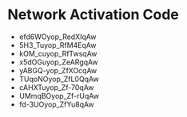 # Network Activation Code
* efd6WOyop_RedXIqAw
* 5H3_Tuyop_RfM4EqAw
* kOM_cuyop_RfTwsqAw
* x5dOGuyop_ZeARgqAw
* yABGQ-yop_ZfXOcqAw
* TUqoNOyop_ZfL0QqAw
* cAHXTuyop_Zf-70qAw
* UMmqBOyop_Zf-rUqAw
* fd-3UOyop_ZfYu8qAw